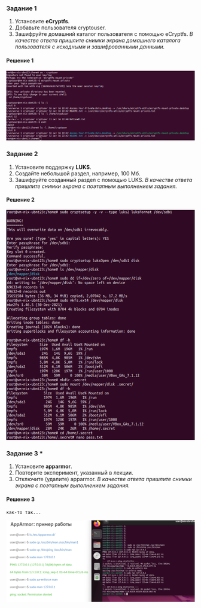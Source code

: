 ### Задание 1
1. Установите **eCryptfs**.
2. Добавьте пользователя cryptouser.
3. Зашифруйте домашний каталог пользователя с помощью eCryptfs.
*В качестве ответа  пришлите снимки экрана домашнего каталога пользователя с исходными и зашифрованными данными.*  

#### Решение 1
![eCryptfs](image.png)

### Задание 2
1. Установите поддержку **LUKS**.
2. Создайте небольшой раздел, например, 100 Мб.
3. Зашифруйте созданный раздел с помощью LUKS.
*В качестве ответа пришлите снимки экрана с поэтапным выполнением задания.*

#### Решение 2
![LUKS](image-1.png)


### Задание 3 *
1. Установите **apparmor**.
2. Повторите эксперимент, указанный в лекции.
3. Отключите (удалите) apparmor.
*В качестве ответа пришлите снимки экрана с поэтапным выполнением задания.*

#### Решение 3
```
как-то так...
```
![apparmor](image-2.png)